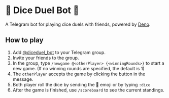 # 🎲 Dice Duel Bot 🎲

A Telegram bot for playing dice duels with friends, powered by
[Deno](https://deno.com/).

## How to play

1. Add [@diceduel_bot](https://t.me/diceduel_bot) to your Telegram group.
2. Invite your friends to the group.
3. In the group, type `/newgame @<otherPlayer> {<winningRounds>}` to start a new
   game. (If no winning rounds are specified, the default is 1)
4. The `otherPlayer` accepts the game by clicking the button in the message.
5. Both player roll the dice by sending the 🎲 emoji or by typing `:dice`
6. After the game is finished, use `/scoreboard` to see the current standings.
